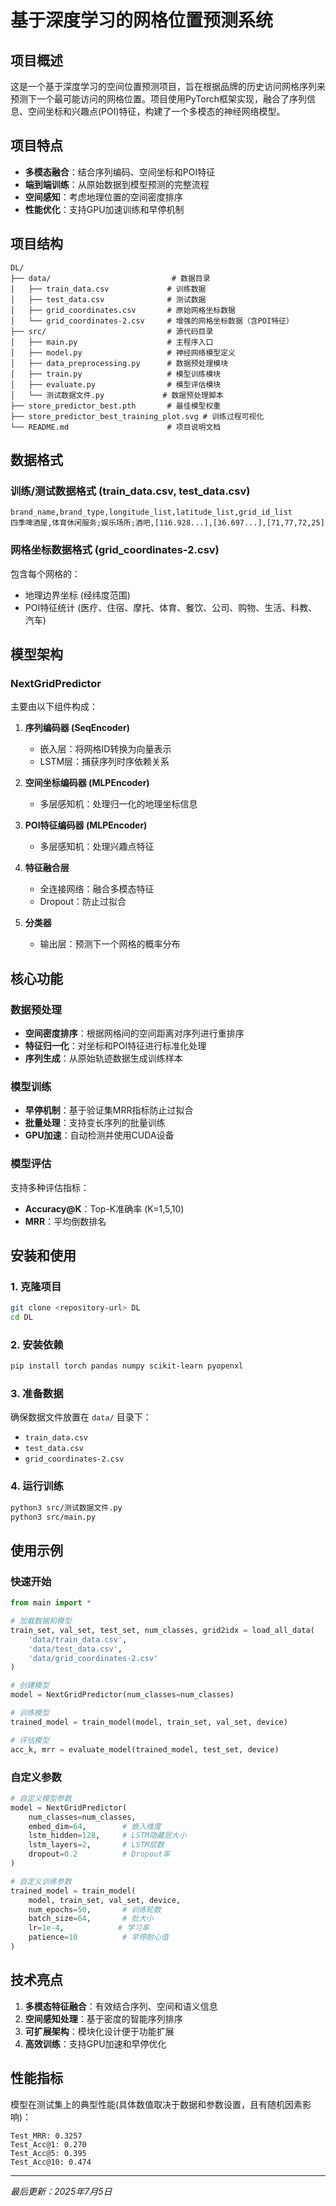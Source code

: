 # 基于深度学习的网格位置预测系统

## 项目概述

这是一个基于深度学习的空间位置预测项目，旨在根据品牌的历史访问网格序列来预测下一个最可能访问的网格位置。项目使用PyTorch框架实现，融合了序列信息、空间坐标和兴趣点(POI)特征，构建了一个多模态的神经网络模型。

## 项目特点

- **多模态融合**：结合序列编码、空间坐标和POI特征
- **端到端训练**：从原始数据到模型预测的完整流程
- **空间感知**：考虑地理位置的空间密度排序
- **性能优化**：支持GPU加速训练和早停机制

## 项目结构

```
DL/
├── data/                           # 数据目录
│   ├── train_data.csv             # 训练数据
│   ├── test_data.csv              # 测试数据
│   ├── grid_coordinates.csv       # 原始网格坐标数据
│   └── grid_coordinates-2.csv     # 增强的网格坐标数据（含POI特征）
├── src/                           # 源代码目录
│   ├── main.py                    # 主程序入口
│   ├── model.py                   # 神经网络模型定义
│   ├── data_preprocessing.py      # 数据预处理模块
│   ├── train.py                   # 模型训练模块
│   ├── evaluate.py                # 模型评估模块
│   └── 测试数据文件.py             # 数据预处理脚本
├── store_predictor_best.pth       # 最佳模型权重
├── store_predictor_best_training_plot.svg # 训练过程可视化
└── README.md                      # 项目说明文档
```

## 数据格式

### 训练/测试数据格式 (train_data.csv, test_data.csv)
```csv
brand_name,brand_type,longitude_list,latitude_list,grid_id_list
四季啤酒屋,体育休闲服务;娱乐场所;酒吧,[116.928...],[36.697...],[71,77,72,25]
```

### 网格坐标数据格式 (grid_coordinates-2.csv)
包含每个网格的：
- 地理边界坐标 (经纬度范围)
- POI特征统计 (医疗、住宿、摩托、体育、餐饮、公司、购物、生活、科教、汽车)

## 模型架构

### NextGridPredictor
主要由以下组件构成：

1. **序列编码器 (SeqEncoder)**
   - 嵌入层：将网格ID转换为向量表示
   - LSTM层：捕获序列时序依赖关系

2. **空间坐标编码器 (MLPEncoder)**
   - 多层感知机：处理归一化的地理坐标信息

3. **POI特征编码器 (MLPEncoder)**
   - 多层感知机：处理兴趣点特征

4. **特征融合层**
   - 全连接网络：融合多模态特征
   - Dropout：防止过拟合

5. **分类器**
   - 输出层：预测下一个网格的概率分布

## 核心功能

### 数据预处理
- **空间密度排序**：根据网格间的空间距离对序列进行重排序
- **特征归一化**：对坐标和POI特征进行标准化处理
- **序列生成**：从原始轨迹数据生成训练样本

### 模型训练
- **早停机制**：基于验证集MRR指标防止过拟合
- **批量处理**：支持变长序列的批量训练
- **GPU加速**：自动检测并使用CUDA设备

### 模型评估
支持多种评估指标：
- **Accuracy@K**：Top-K准确率 (K=1,5,10)
- **MRR**：平均倒数排名

## 安装和使用

### 1. 克隆项目
```bash
git clone <repository-url> DL
cd DL
```

### 2. 安装依赖
```bash
pip install torch pandas numpy scikit-learn pyopenxl 
```

### 3. 准备数据
确保数据文件放置在 `data/` 目录下：
- `train_data.csv`
- `test_data.csv`
- `grid_coordinates-2.csv`

### 4. 运行训练
```bash
python3 src/测试数据文件.py
python3 src/main.py
```

## 使用示例

### 快速开始
```python
from main import *

# 加载数据和模型
train_set, val_set, test_set, num_classes, grid2idx = load_all_data(
    'data/train_data.csv', 
    'data/test_data.csv', 
    'data/grid_coordinates-2.csv'
)

# 创建模型
model = NextGridPredictor(num_classes=num_classes)

# 训练模型
trained_model = train_model(model, train_set, val_set, device)

# 评估模型
acc_k, mrr = evaluate_model(trained_model, test_set, device)
```

### 自定义参数
```python
# 自定义模型参数
model = NextGridPredictor(
    num_classes=num_classes,
    embed_dim=64,        # 嵌入维度
    lstm_hidden=128,     # LSTM隐藏层大小
    lstm_layers=2,       # LSTM层数
    dropout=0.2          # Dropout率
)

# 自定义训练参数
trained_model = train_model(
    model, train_set, val_set, device,
    num_epochs=50,       # 训练轮数
    batch_size=64,       # 批大小
    lr=1e-4,            # 学习率
    patience=10          # 早停耐心值
)
```

## 技术亮点

1. **多模态特征融合**：有效结合序列、空间和语义信息
2. **空间感知处理**：基于密度的智能序列排序
3. **可扩展架构**：模块化设计便于功能扩展
4. **高效训练**：支持GPU加速和早停优化

## 性能指标

模型在测试集上的典型性能(具体数值取决于数据和参数设置，且有随机因素影响)：

```text
Test_MRR: 0.3257
Test_Acc@1: 0.270
Test_Acc@5: 0.395
Test_Acc@10: 0.474
```

---

*最后更新：2025年7月5日*